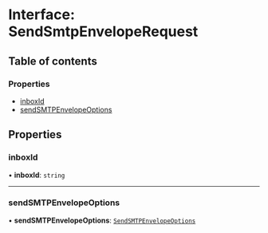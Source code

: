 # Interface: SendSmtpEnvelopeRequest

## Table of contents

### Properties

- [inboxId](SendSmtpEnvelopeRequest.md#inboxid)
- [sendSMTPEnvelopeOptions](SendSmtpEnvelopeRequest.md#sendsmtpenvelopeoptions)

## Properties

### <a id="inboxid" name="inboxid"></a> inboxId

• **inboxId**: `string`

___

### <a id="sendsmtpenvelopeoptions" name="sendsmtpenvelopeoptions"></a> sendSMTPEnvelopeOptions

• **sendSMTPEnvelopeOptions**: [`SendSMTPEnvelopeOptions`](SendSMTPEnvelopeOptions.md)
